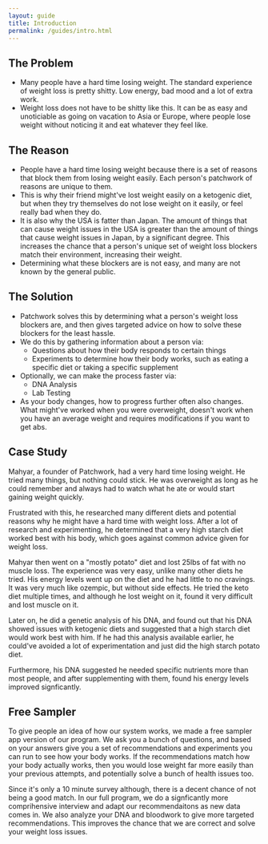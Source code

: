 ```yaml
---
layout: guide
title: Introduction
permalink: /guides/intro.html
---
```


## The Problem
* Many people have a hard time losing weight.  The standard experience of weight loss is pretty shitty.  Low energy, bad mood and a lot of extra work.
* Weight loss does not have to be shitty like this.  It can be as easy and unoticiable as going on vacation to Asia or Europe, where people lose weight without noticing it and eat whatever they feel like.

## The Reason
* People have a hard time losing weight because there is a set of reasons that block them from losing weight easily.  Each person's patchwork of reasons are unique to them.
* This is why their friend might've lost weight easily on a ketogenic diet, but when they try themselves do not lose weight on it easily, or feel really bad when they do.
* It is also why the USA is fatter than Japan.  The amount of things that can cause weight issues in the USA is greater than the amount of things that cause weight issues in Japan, by a significant degree.  This increases the chance that a person's unique set of weight loss blockers match their environment, increasing their weight.
* Determining what these blockers are is not easy, and many are not known by the general public.

## The Solution
* Patchwork solves this by determining what a person's weight loss blockers are, and then gives targeted advice on how to solve these blockers for the least hassle. 
* We do this by gathering information about a person via:
	* Questions about how their body responds to certain things
	* Experiments to determine how their body works, such as eating a specific diet or taking a specific supplement
* Optionally, we can make the process faster via:
	* DNA Analysis
	* Lab Testing
* As your body changes, how to progress further often also changes.  What might've worked when you were overweight, doesn't work when you have an average weight and requires modifications if you want to get abs.

## Case Study

Mahyar, a founder of Patchwork, had a very hard time losing weight.  He tried many things, but nothing could stick.  He was overweight as long as he could remember and always had to watch what he ate or would start gaining weight quickly. 

Frustrated with this, he researched many different diets and potential reasons why he might have a hard time with weight loss.  After a lot of research and experimenting, he determined that a very high starch diet worked best with his body, which goes against common advice given for weight loss.

Mahyar then went on a "mostly potato" diet and lost 25lbs of fat with no muscle loss.  The experience was very easy, unlike many other diets he tried.  His energy levels went up on the diet and he had little to no cravings.  It was very much like ozempic, but without side effects.  He tried the keto diet multiple times, and although he lost weight on it, found it very difficult and lost muscle on it.

Later on, he did a genetic analysis of his DNA, and found out that his DNA showed issues with ketogenic diets and suggested that a high starch diet would work best with him.  If he had this analysis available earlier, he could've avoided a lot of experimentation and just did the high starch potato diet.

Furthermore, his DNA suggested he needed specific nutrients more than most people, and after supplementing with them, found his energy levels improved signficantly.  

## Free Sampler

To give people an idea of how our system works, we made a free sampler app version of our program.  We ask you a bunch of questions, and based on your answers give you a set of recommendations and experiments you can run to see how your body works.  If the recommendations match how your body actually works, then you would lose weight far more easily than your previous attempts, and potentially solve a bunch of health issues too.

Since it's only a 10 minute survey although, there is a decent chance of not being a good match.  In our full program, we do a signficantly more comprihensive interview and adapt our recommendaitons as new data comes in.  We also analyze your DNA and bloodwork to give more targeted recommendations.  This improves the chance that we are correct and solve your weight loss issues.
